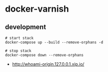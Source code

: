 # docker-varnish

## development

```
# start stack
docker-compose up --build --remove-orphans -d

# stop stack
docker-compose down --remove-orphans
```

- http://whoami-origin.127.0.0.1.xip.io/